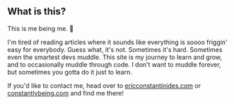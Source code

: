 ## What is this?

This is me being me. 🙈

I'm tired of reading articles where it sounds like everything is soooo friggin' easy for everybody. Guess what, it's not. Sometimes it's hard. Sometimes even the smartest devs muddle. This site is my journey to learn and grow, and to occasionally muddle through code. I don't want to muddle forever, but sometimes you gotta do it just to learn.

If you'd like to contact me, head over to [ericconstantinides.com](//www.ericconstantinides.com) or [constantlybeing.com](//www.constantlybeing.com) and find me there!